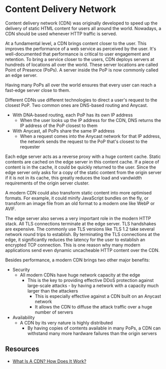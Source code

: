 # Content Delivery Network

Content delivery network (CDN) was originally developed to speed up the delivery of static HTML content for users all around the world. Nowadays, a CDN should be used whenever HTTP traffic is served.

At a fundamental level, a CDN brings content closer to the user. This improves the performance of a web service as perceived by the user. It's well-documented that performance is critical to user engagement and retention. To bring a service closer to the users, CDN deploys servers at hundreds of locations all over the world. These server locations are called Point of Presence (PoPs). A server inside the PoP is now commonly called an edge server.

Having many PoPs all over the world ensures that every user can reach a fast-edge server close to them.

Different CDNs use different technologies to direct a user's request to the closest PoP. Two common ones are DNS-based routing and Anycast.

- With DNA-based routing, each PoP has its own IP address
  - When the user looks up the IP address for the CDN, DNS returns the IP address of the PoP closest to them
- With Anycast, all PoPs share the same IP address
  - When a request comes into the Anycast network for that IP address, the network sends the request to the PoP that's closest to the requester

Each edge server acts as a reverse proxy with a huge content cache. Static contents are cached on the edge server in this content cache. If a piece of content is in the cache, it could be quickly returned to the user. Since the edge server only asks for a copy of the static content from the origin server if it is not in its cache, this greatly reduces the load and vandwidth requirements of the origin server cluster.

A modern CDN could also transform static content into more optimised formats. For example, it could minify JavaScript bundles on the fly, or transform an image file from an old format to a modern one like WebP or AVIF.

The edge server also serves a very important role in the modern HTTP stack. All TLS connections terminate at the edge server. TLS handshakes are expensive. The commonly use TLS versions like TLS 1.2 take several network round trips to establish. By terminating the TLS connections at the edge, it significantly reduces the latency for the user to establish an encrypted TCP connection. This is one reason why many modern applications send even dynamic uncacheable HTTP content over the CDN.

Besides performance, a modern CDN brings two other major benefits:

- Security
  - All modern CDNs have huge network capacity at the edge
    - This is the key to providing effective DDoS protection against large-scale attacks - by having a network with a capacity much larger than the attackers
      - This is especially effective against a CDN built on an Anycast network
      - It allows the CDN to diffuse the attack traffic over a huge number of servers
- Availability
  - A CDN by its very nature is highly distributed
    - By having copies of contents available in many PoPs, a CDN can withstand many more hardware failures than the origin servers

## Resources

- [What Is A CDN? How Does It Work?](https://www.youtube.com/watch?v=RI9np1LWzqw)
